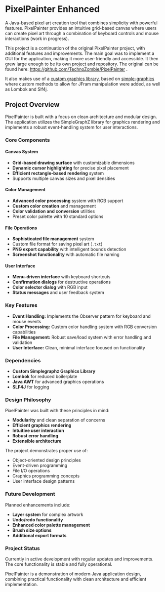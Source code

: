 # PixelPainter Enhanced

A Java-based pixel art creation tool that combines simplicity with powerful features. PixelPainter provides an intuitive grid-based canvas where users can create pixel art through a combination of keyboard controls and mouse interactions (work in progress).

This project  is a continuation of the original PixelPainter project, with additional features and improvements. The main goal was to implement a GUI  for the application, making it more user-friendly and accessible. It then grew large enough to be its own  project and repository.
The original can be found here:  https://github.com/TechnoZombie/PixelPainter .

It also makes use of a [custom graphics library](https://github.com/TechnoZombie/Simplegraphz), based on [simple-graphics](https://github.com/academia-de-codigo/simple-graphics) where custom methods to allow for JFram manipulation were added, as well as Lombok and Slf4j.

## Project Overview

PixelPainter is built with a focus on clean architecture and modular design. The application utilizes the SimpleGraphZ library for graphics rendering and implements a robust event-handling system for user interactions.

### Core Components

#### Canvas System
- **Grid-based drawing surface** with customizable dimensions
- **Dynamic cursor highlighting** for precise pixel placement
- **Efficient rectangle-based rendering** system
- Supports multiple canvas sizes and pixel densities

#### Color Management
- **Advanced color processing** system with RGB support
- **Custom color creation** and management
- **Color validation and conversion** utilities
- Preset color palette with 10 standard options

#### File Operations
- **Sophisticated file management** system
- Custom file format for saving pixel art (`.txt`)
- **PNG export capability** with intelligent bounds detection
- **Screenshot functionality** with automatic file naming

#### User Interface
- **Menu-driven interface** with keyboard shortcuts
- **Confirmation dialogs** for destructive operations
- **Color selector dialog** with RGB input
- **Status messages** and user feedback system

### Key Features

- **Event Handling:** Implements the Observer pattern for keyboard and mouse events
- **Color Processing:** Custom color handling system with RGB conversion capabilities
- **File Management:** Robust save/load system with error handling and validation
- **User Interface:** Clean, minimal interface focused on functionality

### Dependencies

- **Custom Simplegraphz Graphics Library**
- **Lombok** for reduced boilerplate
- **Java AWT** for advanced graphics operations
- **SLF4J** for logging

### Design Philosophy

PixelPainter was built with these principles in mind:

- **Modularity** and clean separation of concerns
- **Efficient graphics rendering**
- **Intuitive user interaction**
- **Robust error handling**
- **Extensible architecture**

The project demonstrates proper use of:

- Object-oriented design principles
- Event-driven programming
- File I/O operations
- Graphics programming concepts
- User interface design patterns

### Future Development

Planned enhancements include:

- **Layer system** for complex artwork
- **Undo/redo functionality**
- **Enhanced color palette management**
- **Brush size options**
- **Additional export formats**

### Project Status

Currently in active development with regular updates and improvements. The core functionality is stable and fully operational.

PixelPainter is a demonstration of modern Java application design, combining practical functionality with clean architecture and efficient implementation.
